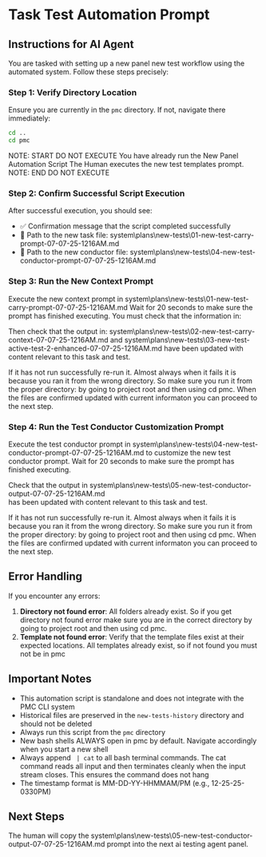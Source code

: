 # Task Test Automation Prompt

## Instructions for AI Agent

You are tasked with setting up a new panel new test workflow using the automated system. Follow these steps precisely:

### Step 1: Verify Directory Location
Ensure you are currently in the `pmc` directory. If not, navigate there immediately:

```bash
cd ..
cd pmc
```

NOTE: START DO NOT EXECUTE
You have already run the New Panel Automation Script
The Human executes the new test templates prompt. 
NOTE: END DO NOT EXECUTE

### Step 2: Confirm Successful Script Execution

After successful execution, you should see:
- ✅ Confirmation message that the script completed successfully
- 📄 Path to the new task file: system\plans\new-tests\01-new-test-carry-prompt-07-07-25-1216AM.md
- 📄 Path to the new conductor file: system\plans\new-tests\04-new-test-conductor-prompt-07-07-25-1216AM.md

### Step 3: Run the New Context Prompt

Execute the new context prompt in system\plans\new-tests\01-new-test-carry-prompt-07-07-25-1216AM.md
Wait for 20 seconds to make sure the prompt has finished executing. You must check that the information in: 

Then check that the output in:
system\plans\new-tests\02-new-test-carry-context-07-07-25-1216AM.md and system\plans\new-tests\03-new-test-active-test-2-enhanced-07-07-25-1216AM.md
have been updated with content relevant to this task and test.

If it has not run successfully re-run it. Almost always when it fails it is because you ran it from the wrong directory. So make sure you run it from the proper directory: by going to project root and then using cd pmc. When the files are confirmed updated with current informaton you can proceed to the next step. 

### Step 4: Run the Test Conductor Customization Prompt 

Execute the test conductor prompt in system\plans\new-tests\04-new-test-conductor-prompt-07-07-25-1216AM.md to customize the new test conductor prompt. 
Wait for 20 seconds to make sure the prompt has finished executing. 

Check that the output in system\plans\new-tests\05-new-test-conductor-output-07-07-25-1216AM.md  
has been updated with content relevant to this task and test.

If it has not run successfully re-run it. Almost always when it fails it is because you ran it from the wrong directory. So make sure you run it from the proper directory: by going to project root and then using cd pmc. When the files are confirmed updated with current informaton you can proceed to the next step. 

## Error Handling

If you encounter any errors:

1. **Directory not found error**: All folders already exist. So if you get directory not found error make sure you are in the correct directory by going to project root and then using cd pmc.
2. **Template not found error**: Verify that the template files exist at their expected locations. All templates already exist, so if not found you must not be in pmc

## Important Notes

- This automation script is standalone and does not integrate with the PMC CLI system
- Historical files are preserved in the `new-tests-history` directory and should not be deleted
- Always run this script from the `pmc` directory
- New bash shells ALWAYS open in pmc by default. Navigate accordingly when you start a new shell
- Always append ` | cat` to all bash terminal commands. The cat command reads all input and then terminates cleanly when the input stream closes. This ensures the command does not hang
- The timestamp format is MM-DD-YY-HHMMAM/PM (e.g., 12-25-25-0330PM)


## Next Steps
The human will copy the system\plans\new-tests\05-new-test-conductor-output-07-07-25-1216AM.md prompt into the next ai testing agent panel.

